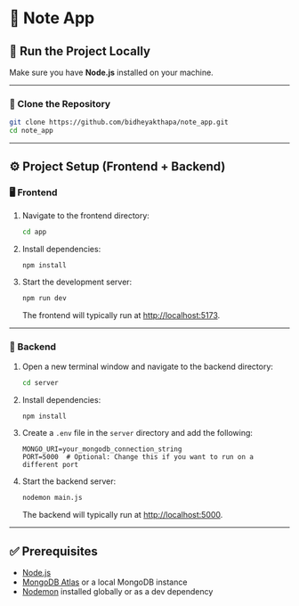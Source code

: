 
# 📝 Note App

## 🚀 Run the Project Locally

Make sure you have **Node.js** installed on your machine.

---

### 📁 Clone the Repository

```bash
git clone https://github.com/bidheyakthapa/note_app.git
cd note_app
```

---

## ⚙️ Project Setup (Frontend + Backend)

### 🖥️ Frontend

1. Navigate to the frontend directory:

    ```bash
    cd app
    ```

2. Install dependencies:

    ```bash
    npm install
    ```

3. Start the development server:

    ```bash
    npm run dev
    ```

    The frontend will typically run at [http://localhost:5173](http://localhost:5173).

---

### 🔧 Backend

1. Open a new terminal window and navigate to the backend directory:

    ```bash
    cd server
    ```

2. Install dependencies:

    ```bash
    npm install
    ```

3. Create a `.env` file in the `server` directory and add the following:

    ```env
    MONGO_URI=your_mongodb_connection_string
    PORT=5000  # Optional: Change this if you want to run on a different port
    ```

4. Start the backend server:

    ```bash
    nodemon main.js
    ```

    The backend will typically run at [http://localhost:5000](http://localhost:5000).

---

## ✅ Prerequisites

- [Node.js](https://nodejs.org/)
- [MongoDB Atlas](https://www.mongodb.com/cloud/atlas) or a local MongoDB instance
- [Nodemon](https://www.npmjs.com/package/nodemon) installed globally or as a dev dependency
